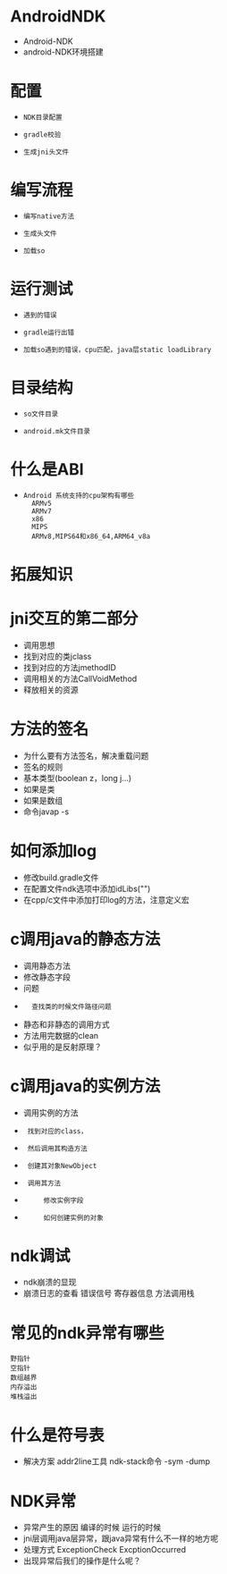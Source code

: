 # AndroidNDK
* Android-NDK
* android-NDK环境搭建
# 配置
*     NDK目录配置
*     gradle校验
*     生成jni头文件
				
# 编写流程
*     编写native方法
*     生成头文件
*     加载so
				
# 运行测试
*     遇到的错误
*     gradle运行出错
*     加载so遇到的错误，cpu匹配，java层static loadLibrary

# 目录结构
*     so文件目录
*     android.mk文件目录

# 什么是ABI
*     Android 系统支持的cpu架构有哪些
        ARMv5
        ARMv7
        x86
        MIPS
        ARMv8,MIPS64和x86_64,ARM64_v8a
# 拓展知识

# jni交互的第二部分
* 调用思想
* 	找到对应的类jclass
*	找到对应的方法jmethodID
* 	调用相关的方法CallVoidMethod
*	释放相关的资源
# 方法的签名
* 	为什么要有方法签名，解决重载问题
* 	签名的规则
* 	基本类型(boolean z，long j...)
* 	如果是类
* 	如果是数组
* 	命令javap -s
# 如何添加log
* 	修改build.gradle文件
* 	在配置文件ndk选项中添加idLibs("")
* 	在cpp/c文件中添加打印log的方法，注意定义宏
# c调用java的静态方法
* 	调用静态方法
* 	修改静态字段
* 	问题
*       查找类的时候文件路径问题
* 	静态和非静态的调用方式
* 	方法用完数据的clean
* 	似乎用的是反射原理？
# c调用java的实例方法
* 	调用实例的方法
* 	   找到对应的class，
* 	   然后调用其构造方法
* 	   创建其对象NewObject
* 	   调用其方法
*          修改实例字段
*          如何创建实例的对象
      
# ndk调试
* 	ndk崩溃的显现
* 	崩溃日志的查看
 	错误信号
 	寄存器信息
 	方法调用栈
# 常见的ndk异常有哪些
 	野指针
 	空指针
 	数组越界
 	内存溢出
 	堆栈溢出
# 什么是符号表
* 解决方案
 	addr2line工具
	ndk-stack命令
 		-sym
 		-dump
# NDK异常
* 	异常产生的原因
 		编译的时候
 		运行的时候
* 	jni层调用java层异常，跟java异常有什么不一样的地方呢
* 	处理方式
		ExceptionCheck
		ExcptionOccurred
* 出现异常后我们的操作是什么呢？
